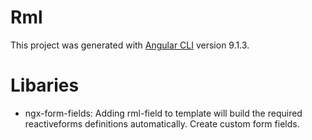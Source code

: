 # Rml

This project was generated with [Angular CLI](https://github.com/angular/angular-cli) version 9.1.3.

# Libaries

- ngx-form-fields: 
Adding rml-field to template will build the required reactiveforms definitions automatically. Create custom form fields.
